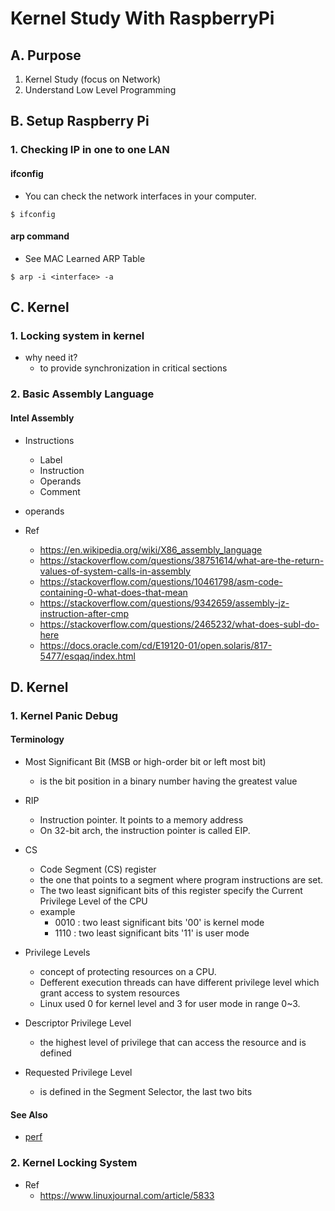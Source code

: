 <link rel="stylesheet" type="text/css" media="all" href="https://shlomo90.github.io/homepage.css" />

# Kernel Study With RaspberryPi

## A. Purpose

1. Kernel Study (focus on Network)
2. Understand Low Level Programming

## B. Setup Raspberry Pi

### 1. Checking IP in one to one LAN

#### ifconfig

* You can check the network interfaces in your computer.
```
$ ifconfig
```

#### arp command

* See MAC Learned ARP Table
```
$ arp -i <interface> -a
```


## C. Kernel

### 1. Locking system in kernel

* why need it?
	* to provide synchronization in critical sections


### 2. Basic Assembly Language

#### Intel Assembly

* Instructions
	* Label
	* Instruction
	* Operands
	* Comment
* operands

* Ref
	* https://en.wikipedia.org/wiki/X86_assembly_language
	* https://stackoverflow.com/questions/38751614/what-are-the-return-values-of-system-calls-in-assembly
	* https://stackoverflow.com/questions/10461798/asm-code-containing-0-what-does-that-mean
	* https://stackoverflow.com/questions/9342659/assembly-jz-instruction-after-cmp
	* https://stackoverflow.com/questions/2465232/what-does-subl-do-here
	* https://docs.oracle.com/cd/E19120-01/open.solaris/817-5477/esqaq/index.html


## D. Kernel

### 1. Kernel Panic Debug

#### Terminology

* Most Significant Bit (MSB or high-order bit or left most bit)
	* is the bit position in a binary number having the greatest value

* RIP
	* Instruction pointer. It points to a memory address
	* On 32-bit arch, the instruction pointer is called EIP.
* CS
	* Code Segment (CS) register
	* the one that points to a segment where program instructions are set.
	* The two least significant bits of this register specify the Current Privilege Level of the CPU
	* example
		* 0010 : two least significant bits '00' is kernel mode
		* 1110 : two least significant bits '11' is user mode

* Privilege Levels
	* concept of protecting resources on a CPU.
	* Defferent execution threads can have different privilege level which grant access to system resources
	* Linux used 0 for kernel level and 3 for user mode in range 0~3.

* Descriptor Privilege Level
	* the highest level of privilege that can access the resource and is defined
* Requested Privilege Level
	* is defined in the Segment Selector, the last two bits

#### See Also

* [perf][1]


### 2. Kernel Locking System

* Ref
	* https://www.linuxjournal.com/article/5833




[1]: http://www.brendangregg.com/perf.html
